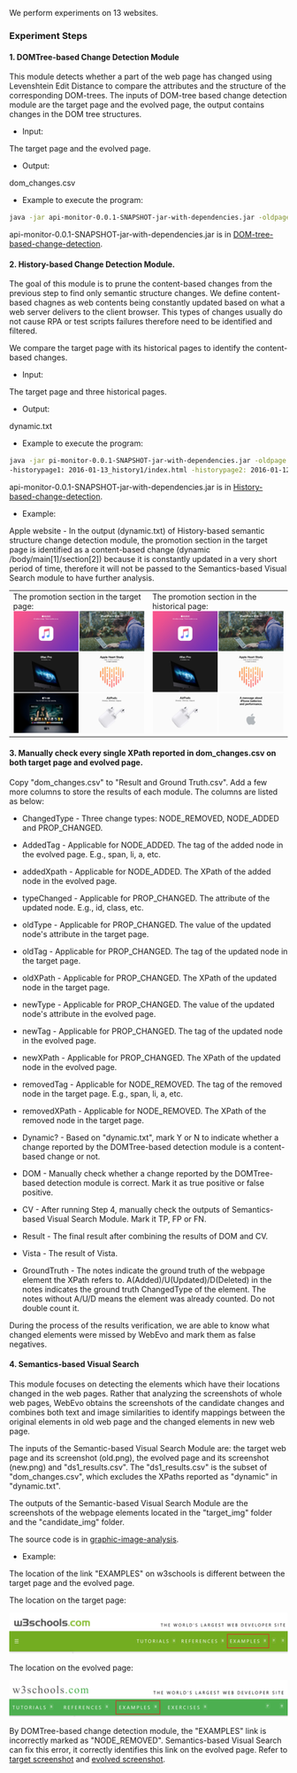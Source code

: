 We perform experiments on 13 websites. 
### Experiment Steps

#### 1. DOMTree-based Change Detection Module

This module detects whether a part of the web page has changed using Levenshtein Edit Distance to compare the attributes and the structure of the corresponding DOM-trees. The inputs of DOM-tree based change detection module are the target page and the evolved page, the output contains changes in the DOM tree structures.

+ Input:

The target page and the evolved page.
+ Output:

dom_changes.csv

+ Example to execute the program:

```bash
java -jar api-monitor-0.0.1-SNAPSHOT-jar-with-dependencies.jar -oldpage: w3schools/2016.html -newpage: w3schools/2019.html
```
api-monitor-0.0.1-SNAPSHOT-jar-with-dependencies.jar is in [DOM-tree-based-change-detection](/DOM-tree-based-change-detection).

#### 2. History-based Change Detection Module.

The goal of this module is to prune the content-based changes from the previous step to find only semantic structure changes. We define content-based chagnes as web contents being constantly updated based on what a web server delivers to the client browser. This types of changes usually do not cause RPA or test scripts failures therefore need to be identified and filtered. 

We compare the target page with its historical pages to identify the content-based changes.

+ Input:

The target page and three historical pages.

+ Output:

dynamic.txt

+ Example to execute the program:

```bash
java -jar pi-monitor-0.0.1-SNAPSHOT-jar-with-dependencies.jar -oldpage: w3schools/2016.html
-historypage1: 2016-01-13_history1/index.html -historypage2: 2016-01-12_history2/index.html -historypage3: 2016-01-11_history3/index.html
```
api-monitor-0.0.1-SNAPSHOT-jar-with-dependencies.jar is in [History-based-change-detection](/History-based-change-detection).

+ Example:

Apple website -  In the output (dynamic.txt) of History-based semantic structure change detection module, the promotion section in the target page is identified as a content-based change (dynamic  /body/main[1]/section[2]) because it is constantly updated in a very short period of time, therefore it will not be passed to the Semantics-based Visual Search module to have further analysis.

<table>
  <tr>
    <td>The promotion section in the target page:<br><img src="apple2018.png" width="358"></td>
    <td>The promotion section in the historical page:<br><img src="apple2018history.png" width="358"></td>
  </tr>
</table>

#### 3. Manually check every single XPath reported in dom_changes.csv on both target page and evolved page.
Copy "dom_changes.csv" to "Result and Ground Truth.csv". Add a few more columns to store the results of each module. The columns are listed as below:

+ ChangedType - Three change types: NODE_REMOVED, NODE_ADDED and PROP_CHANGED.

+ AddedTag - Applicable for NODE_ADDED. The tag of the added node in the evolved page. E.g., span, li, a, etc.

+ addedXpath - Applicable for NODE_ADDED. The XPath of the added node in the evolved page.

+ typeChanged - Applicable for PROP_CHANGED. The attribute of the updated node. E.g., id, class, etc.

+ oldType - Applicable for PROP_CHANGED. The value of the updated node's attribute in the target page.

+ oldTag - Applicable for PROP_CHANGED. The tag of the updated node in the target page.

+ oldXPath - Applicable for PROP_CHANGED. The XPath of the updated node in the target page.

+ newType - Applicable for PROP_CHANGED. The value of the updated node's attribute in the evolved page.

+ newTag - Applicable for PROP_CHANGED. The tag of the updated node in the evolved page.

+ newXPath - Applicable for PROP_CHANGED. The XPath of the updated node in the evolved page.

+ removedTag - Applicable for NODE_REMOVED. The tag of the removed node in the target page. E.g., span, li, a, etc.

+ removedXPath - Applicable for NODE_REMOVED. The XPath of the removed node in the target page.

+ Dynamic? - Based on "dynamic.txt", mark Y or N to indicate whether a change reported by the DOMTree-based detection module is a content-based change or not.

+ DOM - Manually check whether a change reported by the DOMTree-based detection module is correct. Mark it as true positive or false positive.

+ CV - After running Step 4, manually check the outputs of Semantics-based Visual Search Module. Mark it TP, FP or FN.

+ Result - The final result after combining the results of DOM and CV.

+ Vista - The result of Vista.

+ GroundTruth - The notes indicate the ground truth of the webpage element the XPath refers to. A(Added)/U(Updated)/D(Deleted) in the notes indicates the ground truth ChangedType of the element. The notes without A/U/D means the element was already counted. Do not double count it.

During the process of the results verification, we are able to know what changed elements were missed by WebEvo and mark them as false negatives.

#### 4. Semantics-based Visual Search 
This module focuses on detecting the elements which have their locations changed in the web pages. Rather that analyzing the screenshots of whole web pages, WebEvo obtains the screenshots of the candidate changes and combines both text and image similarities to identify mappings between the original elements in old web page and the changed elements in new web page.

The inputs of the Semantic-based Visual Search Module are: the target web page and its screenshot (old.png), the evolved page and its screenshot (new.png) and "ds1_results.csv". The "ds1_results.csv" is the subset of "dom_changes.csv", which excludes the XPaths reported as "dynamic" in "dynamic.txt".

The outputs of the Semantic-based Visual Search Module are the screenshots of the webpage elements located in the "target_img" folder and the "candidate_img" folder. 

The source code is in [graphic-image-analysis](/graphic-image-analysis).

+ Example:

The location of the link "EXAMPLES" on w3schools is different between the target page and the evolved page.

The location on the target page:

<img src="w3schools2016.png">

The location on the evolved page:

<img src="w3schools2019.png">

By DOMTree-based change detection module, the "EXAMPLES" link is incorrectly marked as "NODE_REMOVED". Semantics-based Visual Search can fix this error, it correctly identifies this link on the evolved page. Refer to [target screenshot](w3schools/target_img/target130.png) and [evolved screenshot](w3schools/candidate_img/target130_folder/candidate1.png).


